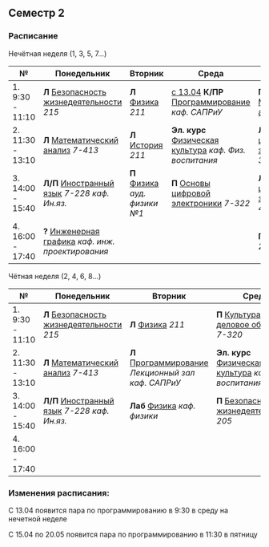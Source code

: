## Семестр 2

### Расписание

Нечётная неделя (1, 3, 5, 7...)

|№| Понедельник | Вторник | Среда | Четверг | Пятница |
| ----- | ------ |------ |------ |------ |------ |
| 1. 9:30 - 11:10| **Л** [Безопасность жизнедеятельности](../../Subjects/SafetyOfVitalActivity.md) *215* | **Л** [Физика](../../Subjects/Physics.md) *211*| [с 13.04](#tag1) **К/ПР** [Программирование](../../Subjects/Programming.md) *каф. САПРиУ* | **П** [Математический анализ](../../Subjects/MathematicalAnalysis.md) *7-118* | **П** [Программирование](../../Subjects/Programming.md) *каф. САПРиУ* |
| 2. 11:30 - 13:10| **Л** [Математический анализ](../../Subjects/MathematicalAnalysis.md) *7-413* | **Л** [История](../../Subjects/History.md) *211* |  **Эл. курс** [Физическая культура](../../Subjects/PhysicalCulture.md) *каф. Физ. воспитания* | **Лаб** [Основы цифровой электроники](../../Subjects/BasicsOfDigitalElectronics.md) *7-322* | [по 08.04](#tag2) **Л** [Инженерная графика](../../Subjects/EngineeringGraphics.md) *7-413* |
| 3. 14:00 - 15:40| **Л/П** [Иностранный язык](https://t.me/joinchat/d1iGGmV8-5w3ZmZi) *7-228 каф. Ин.яз.* | **П** [Физика](../../Subjects/Physics.md) *ауд. физики №1* | **П** [Основы цифровой электроники](../../Subjects/BasicsOfDigitalElectronics.md) *7-322* | **Л** [Основы цифровой электроники](../../Subjects/BasicsOfDigitalElectronics.md) *7-401* | **?** [Инженерная графика](../../Subjects/EngineeringGraphics.md) *каф. инж. проектирования* |
| 4. 16:00 - 17:40 | **?** [Инженерная графика](../../Subjects/EngineeringGraphics.md) *каф. инж. проектирования* | | | **П** [История](../../Subjects/History.md) *7-254*| |


Чётная неделя (2, 4, 6, 8...)

|№| Понедельник | Вторник | Среда | Четверг | Пятница |
| ----- | ------ |------ |------ |------ |------ |
| 1. 9:30 - 11:10| **Л** [Безопасность жизнедеятельности](../../Subjects/SafetyOfVitalActivity.md) *215* | **Л** [Физика](../../Subjects/Physics.md) *211*| **П** [Культура речи и деловое общение](../../Subjects/CultureOfSpeech&BusinessCommunication.md) *7-320* | **П** [Математический анализ](../../Subjects/MathematicalAnalysis.md) *7-118* | **П** [Программирование](../../Subjects/Programming.md) *каф. САПРиУ* |
| 2. 11:30 - 13:10| **Л** [Математический анализ](../../Subjects/MathematicalAnalysis.md) *7-413* | **Л** [Программирование](../../Subjects/Programming.md) *Лекционный зал каф. САПРиУ* |  **Эл. курс** [Физическая культура](../../Subjects/PhysicalCulture.md) *каф. Физ. воспитания* | **Лаб** [Основы цифровой электроники](../../Subjects/BasicsOfDigitalElectronics.md) *7-322* | [по 08.04](#tag2) **Л** [Инженерная графика](../../Subjects/EngineeringGraphics.md) *7-413* |
| 3. 14:00 - 15:40| **Л/П** [Иностранный язык](https://t.me/joinchat/d1iGGmV8-5w3ZmZi) *7-228 каф. Ин.яз.* | **Лаб** [Физика](../../Subjects/Physics.md) *каф. физики* | **П** [Безопасность жизнедеятельности](../../Subjects/SafetyOfVitalActivity.md) *205* | **Л** [Культура речи и деловое общение](../../Subjects/CultureOfSpeech&BusinessCommunication.md) *7-408* | **?** [Инженерная графика](../../Subjects/EngineeringGraphics.md) *каф. инж. проектирования* |
| 4. 16:00 - 17:40 | | | | **П** [История](../../Subjects/History.md) *7-254*| **Эл. курс** [Физическая культура](../../Subjects/PhysicalCulture.md) *каф. Физ. воспитания* |



### Изменения расписания:

<a name="tag1"></a> С 13.04 появится пара по программированию в 9:30 в среду на нечетной неделе

<a name="tag2"></a> С 15.04 по 20.05 появится пара по программированию в 11:30 в пятницу
